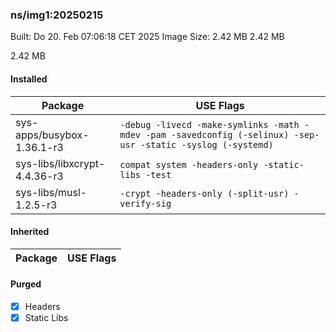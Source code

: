### ns/img1:20250215

Built: Do 20. Feb 07:06:18 CET 2025
Image Size: 2.42 MB
2.42 MB

2.42 MB

#### Installed
Package | USE Flags
--------|----------
sys-apps/busybox-1.36.1-r3 | `-debug -livecd -make-symlinks -math -mdev -pam -savedconfig (-selinux) -sep-usr -static -syslog (-systemd)`
sys-libs/libxcrypt-4.4.36-r3 | `compat system -headers-only -static-libs -test`
sys-libs/musl-1.2.5-r3 | `-crypt -headers-only (-split-usr) -verify-sig`
#### Inherited
Package | USE Flags
--------|----------
#### Purged
- [x] Headers
- [x] Static Libs
